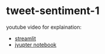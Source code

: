 # tweet-sentiment-1

youtube video for explaination:

* [streamlit](https://youtu.be/hRQ0j6Ssh-M)
* [jyupter notebook](https://youtu.be/mjpMD480YPA)
